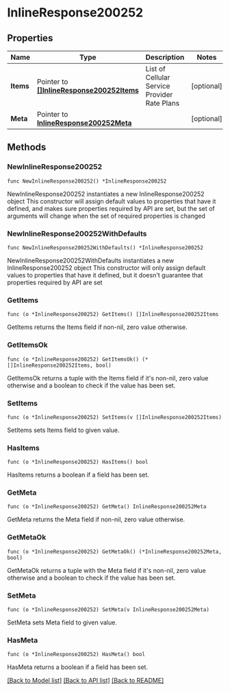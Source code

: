 # InlineResponse200252

## Properties

Name | Type | Description | Notes
------------ | ------------- | ------------- | -------------
**Items** | Pointer to [**[]InlineResponse200252Items**](InlineResponse200252Items.md) | List of Cellular Service Provider Rate Plans | [optional] 
**Meta** | Pointer to [**InlineResponse200252Meta**](InlineResponse200252Meta.md) |  | [optional] 

## Methods

### NewInlineResponse200252

`func NewInlineResponse200252() *InlineResponse200252`

NewInlineResponse200252 instantiates a new InlineResponse200252 object
This constructor will assign default values to properties that have it defined,
and makes sure properties required by API are set, but the set of arguments
will change when the set of required properties is changed

### NewInlineResponse200252WithDefaults

`func NewInlineResponse200252WithDefaults() *InlineResponse200252`

NewInlineResponse200252WithDefaults instantiates a new InlineResponse200252 object
This constructor will only assign default values to properties that have it defined,
but it doesn't guarantee that properties required by API are set

### GetItems

`func (o *InlineResponse200252) GetItems() []InlineResponse200252Items`

GetItems returns the Items field if non-nil, zero value otherwise.

### GetItemsOk

`func (o *InlineResponse200252) GetItemsOk() (*[]InlineResponse200252Items, bool)`

GetItemsOk returns a tuple with the Items field if it's non-nil, zero value otherwise
and a boolean to check if the value has been set.

### SetItems

`func (o *InlineResponse200252) SetItems(v []InlineResponse200252Items)`

SetItems sets Items field to given value.

### HasItems

`func (o *InlineResponse200252) HasItems() bool`

HasItems returns a boolean if a field has been set.

### GetMeta

`func (o *InlineResponse200252) GetMeta() InlineResponse200252Meta`

GetMeta returns the Meta field if non-nil, zero value otherwise.

### GetMetaOk

`func (o *InlineResponse200252) GetMetaOk() (*InlineResponse200252Meta, bool)`

GetMetaOk returns a tuple with the Meta field if it's non-nil, zero value otherwise
and a boolean to check if the value has been set.

### SetMeta

`func (o *InlineResponse200252) SetMeta(v InlineResponse200252Meta)`

SetMeta sets Meta field to given value.

### HasMeta

`func (o *InlineResponse200252) HasMeta() bool`

HasMeta returns a boolean if a field has been set.


[[Back to Model list]](../README.md#documentation-for-models) [[Back to API list]](../README.md#documentation-for-api-endpoints) [[Back to README]](../README.md)


